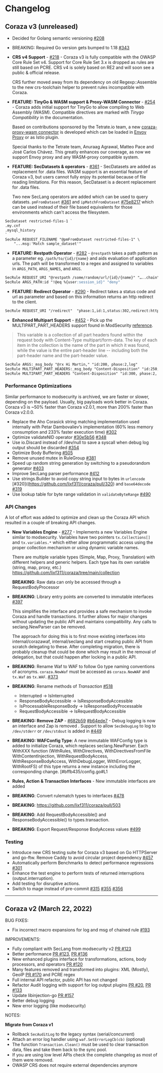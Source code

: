 # Changelog

## Coraza v3  (unreleased)

* Decided for Golang semantic versioning [#208](https://github.com/lixf311/coraza/issues/208)

* BREAKING: Required Go version gets bumped to 1.18 [#343](https://github.com/lixf311/coraza/pull/343)

* **CRS v4 Support** - [#218](https://github.com/lixf311/coraza/issues/218) -
Coraza v3 is fully compatible with the OWASP Core Rule Set v4. Support for Core Rule Set 3.x is dropped as rules are still based on PCRE. CRS v4 is solely based on RE2 and will soon see a public & official release.  

  CRS further moved away from its dependency on old Regexp::Assemble to the new crs-toolchain helper to prevent rules incompatible with Coraza.

* **FEATURE: TinyGo & WASM support & Proxy-WASM Connector** - [#254](https://github.com/lixf311/coraza/pull/254) -
Coraza adds initial support for TinyGo to allow compiling to Web Assembly (WASM). Compatible directives are marked with *Tinygo Compatibility* in the documentation.

  Based on contributions sponsored by the Tetrate.io team, a new [coraza-proxy-wasm connector](https://github.com/lixf311/coraza-proxy-wasm) is developed which can be loaded in [Envoy Proxy](https://www.envoyproxy.io) or as Istio plugin.

  Special thanks to the Tetrate team, Anuraag Agrawal, Matteo Pace and José Carlos Chávez. This greatly enhances our coverage, as now we support Envoy proxy and any WASM-proxy compatible system.

* **FEATURE: SecDatasets & operators** - [#361](https://github.com/lixf311/coraza/pull/361) -
SecDatasets are added as replacement for .data files. WASM support is an essential feature of Coraza v3, but users cannot fully enjoy its potential because of file reading limitations. For this reason, SecDataset is a decent replacement for .data files.

  Two new SecLang operators are added which can be used to query datasets. `pmFromDataset`  [#361](https://github.com/lixf311/coraza/pull/361) and `ipMatchFromDataset` [#75e8217](https://github.com/lixf311/coraza/commit/75e821700de9fbfafde6c763f474c7add8dab319) which can be used instead of their file based equivalents for those environments which can't access the filesystem.

```apache
SecDataset restricted-files-1 `
.my.cnf
.mysql_history
`
SecRule REQUEST_FILENAME "@pmFromDataset restricted-files-1" \
    "...msg:'Match sample_dataset'"
```

* **FEATURE: Restpath Operator** - [#282](https://github.com/lixf311/coraza/pull/282) - `@restpath` takes a path pattern as a parameter eg. `/path/to/{id}/{name}` and aids evaluation of application urls. The path will be transformed to a regex and assigned to variables in `ARGS_PATH`, `ARGS_NAMES`, and `ARGS`.

```apache
SecRule REQUEST_URI "@restpath /some/random/url/{id}/{name}" "…..chain"
SecRule ARGS_PATH:id "!@eq %{user:session_id}" "deny"
```

* **FEATURE: Redirect Operator** - [#290](https://github.com/lixf311/coraza/pull/290) -
Redirect takes a status code and url as parameter and based on this information returns an http redirect to the client.

```apache
SecRule REQUEST_URI "/redirect"  "phase:1,id:1,status:302,redirect:http://www.example.com
```

* **Enhanced Multipart Support** - [#452](https://github.com/lixf311/coraza/pull/452) -
Pick up the MULTIPART_PART_HEADERS support found in ModSecurity [reference](https://github.com/SpiderLabs/ModSecurity/wiki/Reference-Manual-(v2.x)-Variables#MULTIPART_PART_HEADERS).

> This variable is a collection of all part headers found within the request body with Content-Type multipart/form-data. The key of each item in the collection is the name of the part in which it was found, while the value is the entire part-header line -- including both the part-header name and the part-header value.

```apache
SecRule ARGS:_msg_body "@rx Hi Martin," "id:200, phase:2,log"
SecRule MULTIPART_PART_HEADERS:_msg_body "Content-Disposition" "id:250, phase:2, log"
SecRule MULTIPART_PART_HEADERS "Content-Disposition" "id:300, phase:2, log"
```

### Performance Optimizations

Similar performance to modsecurity is archived, we are faster or slower, depending on the payload. Usually, big payloads work better in Coraza. Coraza v3 is ~50% faster than Coraza v2.0.1, more than 200% faster than Coraza v2.0.0.

* Replace the Aho Corasick string matching implementation used internally with Petar Dambovaliev’s implementation (60% less memory consumption and 233% faster execution time) [#302](https://github.com/lixf311/coraza/pull/302)
* Optimize validateNID operator [#30e5b56](https://github.com/lixf311/coraza/commit/30e5b564d4d7c6688fb819c97b0891e097570a2e) [#348](https://github.com/lixf311/coraza/pull/348)
* Use io.Discard instead of /dev/null to save a syscall when debug log output should be discarded [#354](https://github.com/lixf311/coraza/pull/354)
* Optimize Body Buffering [#505](https://github.com/lixf311/coraza/pull/505)
* Remove unused mutex in RuleGroup [#381](https://github.com/lixf311/coraza/pull/381)
* Speed up random string generation by switching to a pseudorandom generator [#403](https://github.com/lixf311/coraza/pull/403)
* Improve SecLang parser performance [#412](https://github.com/lixf311/coraza/pull/412)
* Use strings.Builder to avoid copy string input to bytes in `urlencode` [#320]((<https://github.com/lixf311/coraza/pull/320>) and `base64decode` [#319](https://github.com/lixf311/coraza/pull/319)
* Use lookup table for byte range validation in `validateByteRange` [#490](https://github.com/lixf311/coraza/pull/490)

### API Changes

A lot of effort was added to optimize and clean up the Coraza API which resulted in a couple of breaking API changes.

* **New Variables Engine** - [#277](https://github.com/lixf311/coraza/pull/277) - Implements a new Variables Engine similar to modsecurity. Variables have two pointers `tx.Collections[]` and `tx.variables.*` which either allow programmatic access using the proper collection mechanism or using dynamic variable names.

  There are multiple variable types (Simple, Map, Proxy, Translation) with different helpers and generic helpers. Each type has its own variable (string, map, proxy, etc.)  <https://github.com/lixf311/coraza/tree/main/collection>

  **BREAKING**: Raw data can only be accessed through a RequestBodyProcessor

* **BREAKING**: Library entry points are converted to immutable interfaces [#397](https://github.com/lixf311/coraza/pull/397)

  This simplifies the interface and provides a safe mechanism to invoke Coraza and handle transactions. It further allows for major changes without updating the public API and maintains compatibility. Any calls to seclang.NewParser can be removed.

  The approach for doing this is to first move existing interfaces into internal/corazawaf, internal/seclang and start creating public API from scratch delegating to these. After completing migration, there is probably cleanup that could be done which may result in the removal of delegation, but that could happen after locking in a public API.

* **BREAKING**: Rename Waf to WAF to follow Go type naming conventions of acronyms. `coraza.NewWaf` must be accessed as `coraza.NewWAF` and `tx.Waf` as `tx.WAF`. [#373](https://github.com/lixf311/coraza/pull/373)

* **BREAKING**: Rename methods of *Transaction* [#518](https://github.com/lixf311/coraza/pull/518)
  * Interrupted &rarr; IsInterrupted
  * ResponseBodyAccessible &rarr; IsResponseBodyAccessible
  * IsProcessableResponseBody &rarr; IsResponseBodyProcessable
  * RequestBodyAccessible &rarr; IsRequestBodyAccessible

* **BREAKING: Remove ZAP** - [#682b59](https://github.com/lixf311/coraza/commit/6828b59811f5a1b0b86213533a71ec9aaea229c8) [#b64ede7](https://github.com/lixf311/coraza/commit/b64ede757c7409d7ab9e441bbdfcf6157a3aa6b0) - Debug logging is now an interface and Zap is removed . Support to allow `SecDebugLog` to log to `/dev/stderr` or `/dev/stdout` is added in [#449](https://github.com/lixf311/coraza/pull/#449)

* **BREAKING: WAFConfig Type**: A new immutable WAFConfig type is added to initialize Coraza, which replaces seclang.NewParser.
Each WithXXX function (WithRules, WithDirectives, WithDirectivesFromFile WithContentInjection, WithRequestBodyAccess, WithResponseBodyAccess, WithDebugLogger, WithErrorLogger, WithRootFS) of this type returns a new instance including the corresponding change. [#bffb435/config.go#L1

* **Rules, Action & Transaction Interfaces** - New immutable interfaces are added

* **BREAKING**: Convert rulematch types to interfaces [#478](https://github.com/lixf311/coraza/pull/478)

* **BREAKING**: <https://github.com/lixf311/coraza/pull/503>

* **BREAKING**: Add RequestBodyAccessible() and ResponseBodyAccessible() to types.transaction.

* **BREAKING**: Export Request/Response BodyAccess values [#499](https://github.com/lixf311/coraza/pull/)

### Testing

* Introduce new CRS testing suite for Coraza v3 based on Go HTTPServer and go-ftw. Remove Caddy to avoid circular project dependency [#457](https://github.com/lixf311/coraza/pull/457)
* Automatically perform Benchmarks to detect performance regressions [#301](https://github.com/lixf311/coraza/pull/301)
* Enhance the test engine to perform tests of returned interruptions (output.interruption).
* Add testing for disruptive actions.
* Switch to mage instead of pre-commit [#315](https://github.com/lixf311/coraza/pull/315) [#355](https://github.com/lixf311/coraza/pull/355) [#356](https://github.com/lixf311/coraza/pull/356)

--------------------------------------------------------------

## Coraza v2  (March 22, 2022)

BUG FIXES:

* Fix incorrect macro expansions for log and msg of chained rule [#193](https://github.com/lixf311/coraza/issues/193)

IMPROVEMENTS:

* Fully compliant with SecLang from modsecurity v2 [PR #123](https://github.com/lixf311/coraza/pull/123)
* Better performance [PR #123](https://github.com/lixf311/coraza/pull/123), [PR #136](https://github.com/lixf311/coraza/pull/136)
* New enhanced plugins interface for transformations, actions, body processors, and operators [PR #120](https://github.com/lixf311/coraza/pull/120)
* Many features removed and transformed into plugins: XML (Mostly), GeoIP [PR #170](https://github.com/lixf311/coraza/pull/170) and PCRE regex
* Full internal API refactor, public API has not changed
* Refactor Audit logging with support for log output plugins [PR #20](https://github.com/lixf311/coraza/pull/20), [PR #133](https://github.com/lixf311/coraza/pull/133)
* Update libinjection-go [PR #157](https://github.com/lixf311/coraza/pull/157)
* Better debug logging
* New error logging (like modsecurity)

NOTES:

**Migrate from Coraza v1**

* Rollback `SecAuditLog` to the legacy syntax (serial/concurrent)
* Attach an error log handler using `waf.SetErrorLogCb(cb)` (optional)
* The function `Transaction.Clean()` must be used to clear transaction data, files and take them back to the sync pool.
* If you are using low level APIs check the complete changelog as most of them were removed.
* OWASP CRS does not require external dependencies anymore
